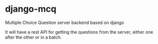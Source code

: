 # django-mcq
Multiple Choice Question server backend based on django

It will have a rest API  for getting the questions from the server, either one after the other or in a batch.
